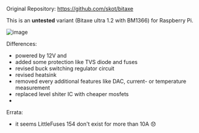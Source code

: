 Original Repository: https://github.com/skot/bitaxe


This is an **untested** variant (Bitaxe ultra 1.2 with BM1366) for Raspberry Pi.

![image](https://github.com/shufps/piaxe/assets/3079832/785777f7-f9ab-4a81-bdca-5a2528ca8036)

Differences:

- powered by 12V and
- added some protection like TVS diode and fuses
- revised buck switching regulator circuit
- revised heatsink
- removed every additional features like DAC, current- or temperature measurement
- replaced level shiter IC with cheaper mosfets
- 

Errata:

- it seems LittleFuses 154 don't exist for more than 10A 😞
